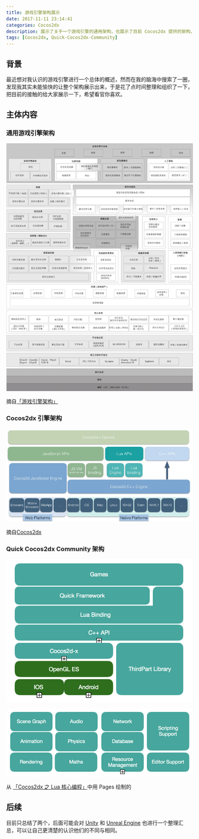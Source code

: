 ```yaml
---
title: 游戏引擎架构展示
date: 2017-11-11 23:14:41
categories: Cocos2dx
description: 展示了关于一个游戏引擎的通用架构，也展示了目前 Cocos2dx 提供的架构，Quick Cocos2dx Community 的架构，给你来一个总体上的认识，可以更直观的了解
tags: [Cocos2dx, Quick-Cocos2dx-Community]
---
```


## 背景

最近想对我认识的游戏引擎进行一个总体的概述，然而在我的脑海中搜索了一圈，发现我其实未能愉快的让整个架构展示出来，于是花了点时间整理和组织了一下，把目前的接触的给大家展示一下，希望看官你喜欢。

## 主体内容

### 通用游戏引擎架构

![game_engine_architecture](game-engine-architecture-display/game_engine_architecture.jpg)

摘自[「游戏引擎架构」](https://book.douban.com/subject/25815142/)

### Cocos2dx 引擎架构

![cocos2dx_framework_architecture](game-engine-architecture-display/cocos2dx_framework_architecture.jpg)

摘自[Cocos2dx](https://github.com/cocos2d/cocos2d-x)

### Quick Cocos2dx Community 架构

![cocos2dx-lua](game-engine-architecture-display/cocos2dx-lua.png)

![cocos2dx](game-engine-architecture-display/cocos2dx.png)

从 [「Cocos2dx 之 Lua 核心编程」](https://book.douban.com/subject/27100997/)中用 Pages 绘制的

## 后续

目前只总结了两个，后面可能会对 [Unity](https://unity3d.com/cn) 和 [Unreal Engine](https://www.unrealengine.com/zh-CN/what-is-unreal-engine-4) 也进行一个整理汇总，可以让自己更清楚的认识他们的不同与相同。

